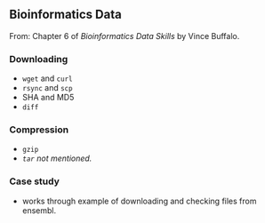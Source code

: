 ## Bioinformatics Data

From: Chapter 6 of *Bioinformatics Data Skills* by Vince Buffalo.

### Downloading

- `wget` and `curl`
- `rsync` and `scp`
- SHA and MD5
- `diff`

### Compression

- `gzip`
- *`tar` not mentioned.*

### Case study

- works through example of downloading and checking files from ensembl.
